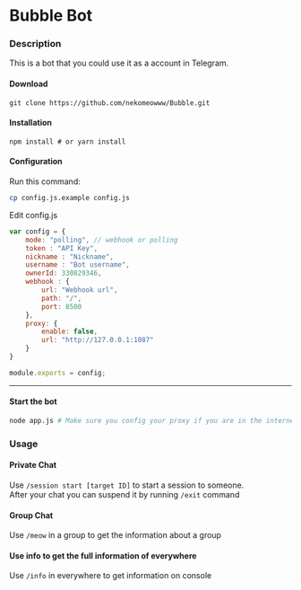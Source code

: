 # Bubble Bot

### Description

This is a bot that you could use it as a account in Telegram.

#### Download

```
git clone https://github.com/nekomeowww/Bubble.git
```

#### Installation

```
npm install # or yarn install
```

#### Configuration

Run this command:

```bash
cp config.js.example config.js
```

Edit config.js
```javascript
var config = {
    mode: "polling", // webhook or polling
    token : "API Key",
    nickname : "Nickname",
    username : "Bot username",
    ownerId: 330829346,
    webhook : {
        url: "Webhook url",
        path: "/",
        port: 8500
    },
    proxy: {
        enable: false,
        url: "http://127.0.0.1:1087"
    }
}

module.exports = config;
```
----

#### Start the bot


```bash
node app.js # Make sure you config your proxy if you are in the internet restricted countries.
```


### Usage

#### Private Chat

Use ``` /session start [target ID] ``` to start a session to someone.    
After your chat you can suspend it by running ``` /exit ``` command

#### Group Chat

Use ``` /meow ``` in a group to get the information about a group

#### Use info to get the full information of everywhere

Use ``` /info ``` in everywhere to get information on console